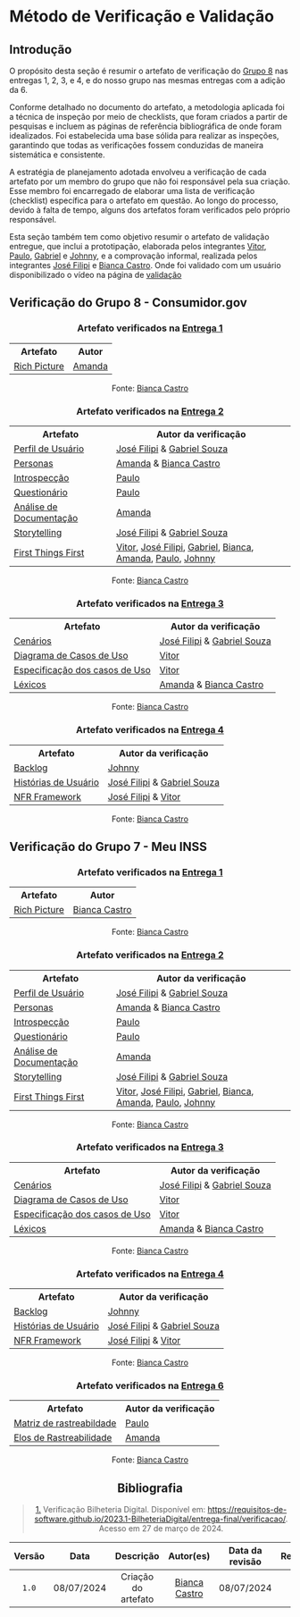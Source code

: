 # Método de Verificação e Validação

## Introdução

O propósito desta seção é resumir o artefato de verificação do [Grupo 8](https://requisitos-de-software.github.io/2024.1-Consumidor.gov/) nas entregas 1, 2, 3, e 4, e do nosso grupo nas mesmas entregas com a adição da 6.

Conforme detalhado no documento do artefato, a metodologia aplicada foi a técnica de inspeção por meio de checklists, que foram criados a partir de pesquisas e incluem as páginas de referência bibliográfica de onde foram idealizados. Foi estabelecida uma base sólida para realizar as inspeções, garantindo que todas as verificações fossem conduzidas de maneira sistemática e consistente.

A estratégia de planejamento adotada envolveu a verificação de cada artefato por um membro do grupo que não foi responsável pela sua criação. Esse membro foi encarregado de elaborar uma lista de verificação (checklist) específica para o artefato em questão. Ao longo do processo, devido à falta de tempo, alguns dos artefatos foram verificados pelo próprio responsável.

Esta seção também tem como objetivo resumir o artefato de validação entregue, que inclui a prototipação, elaborada pelos integrantes [Vitor](https://github.com/vitorfleonardo), [Paulo](https://github.com/paulohborba),  [Gabriel](https://github.com/GabrielMS00) e [Johnny](https://github.com/JohnnyLopess), e a comprovação informal, realizada pelos integrantes [José Filipi](https://github.com/JoseFilipi) e [Bianca Castro](https://github.com/BiancaPatrocinio7). Onde foi validado com um usuário disponibilizado o vídeo na página de [validação](https://requisitos-de-software.github.io/2024.1-Meu-INSS/verificacao/validacao/prototipo/)

## Verificação do Grupo 8 - Consumidor.gov


<center>

### Artefato verificados na [Entrega 1](https://requisitos-de-software.github.io/2024.1-Meu-INSS/verificacao/inspecoes/grupo8/entrega1/)

 <table>
  <tr>
    <th>Artefato</th>
    <th>Autor</th>
  </tr>
  <tr>
    <td><a href="https://requisitos-de-software.github.io/2024.1-Meu-INSS/verificacao/preparacao/RichPicture/">Rich Picture</a></td>
    <td><a href="https://github.com/acamposs">Amanda</a></td>
  </tr>
</table>
<font>Fonte: <a href='https://github.com/BiancaPatrocinio7'>Bianca Castro</a></font>



### Artefato verificados na [Entrega 2](https://requisitos-de-software.github.io/2024.1-Meu-INSS/verificacao/inspecoes/grupo8/entrega2/)



<table>
  <tr>
    <th>Artefato</th>
    <th>Autor da verificação</th>
  </tr>
  <tr>
    <td><a href="https://requisitos-de-software.github.io/2024.1-Meu-INSS/verificacao/preparacao/PerfildeUsuario/">Perfil de Usuário</td>
    <td><a href="https://github.com/JoseFilipi">José Filipi</a> & <a href="https://github.com/GabrielMS00">Gabriel Souza</a></td>
  </tr>
  <tr>
    <td><a href="https://requisitos-de-software.github.io/2024.1-Meu-INSS/verificacao/preparacao/Persona/">Personas</a></td>
    <td><a href="https://github.com/acamposs">Amanda</a> & <a href='https://github.com/BiancaPatrocinio7'> Bianca Castro</a></td>
  </tr>
  <tr>
    <td><a href="../../verificacao/grupo2/entrega3/especificacao-suplementar">Introspecção</a></td>
    <td><a href="https://github.com/paulohborba">Paulo</a></td>
  </tr>
  <tr>
    <td><a href="../../verificacao/grupo2/entrega3/cenarios">Questionário</a></td>
    <td><a href="https://github.com/paulohborba">Paulo</a></td>
  </tr>
<tr>
    <td><a href="https://requisitos-de-software.github.io/2024.1-Meu-INSS/verificacao/preparacao/Persona/">Análise de Documentação</a></td>
    <td><a href="https://github.com/acamposs">Amanda</a></td>
  </tr>
    <tr>
    <td><a href="https://requisitos-de-software.github.io/2024.1-Meu-INSS/verificacao/preparacao/PerfildeUsuario/">Storytelling</td>
    <td><a href="https://github.com/JoseFilipi">José Filipi</a> & <a href="https://github.com/GabrielMS00">Gabriel Souza</a></td>
  </tr>
    </tr>
    <tr>
    <td><a href="https://requisitos-de-software.github.io/2024.1-Meu-INSS/verificacao/preparacao/PerfildeUsuario/">First Things First</td>
    <td> <a href="https://github.com/vitorfleonardo">Vitor</a>, <a href="https://github.com/JoseFilipi">José Filipi</a>, <a href="https://github.com/GabrielMS00">Gabriel</a>, <a href="https://github.com/BiancaPatrocinio7">Bianca</a>, <a href="https://github.com/acamposs">Amanda</a>, <a href="https://github.com/paulohborba">Paulo</a>, <a href="https://github.com/JohnnyLopess">Johnny</a></td>
  </tr>

       
</table>
<font>Fonte: <a href='https://github.com/BiancaPatrocinio7'>Bianca Castro</a></font>


### Artefato verificados na [Entrega 3](https://requisitos-de-software.github.io/2024.1-Meu-INSS/verificacao/inspecoes/grupo8/entrega3/)


<table>
  <tr>
    <th>Artefato</th>
    <th>Autor da verificação</th>
  </tr>
  <tr>
    <td><a href="https://requisitos-de-software.github.io/2024.1-Meu-INSS/verificacao/preparacao/PerfildeUsuario/">Cenários</td>
    <td><a href="https://github.com/JoseFilipi">José Filipi</a> & <a href="https://github.com/GabrielMS00">Gabriel Souza</a></td>
  </tr>
  <tr>
    <td><a href="https://requisitos-de-software.github.io/2024.1-Meu-INSS/verificacao/preparacao/Persona/">Diagrama de Casos de Uso</a></td>
    <td><a href="https://github.com/vitorfleonardo">Vitor</a></td>
  </tr>
  <tr>
    <td><a href="../../verificacao/grupo2/entrega3/especificacao-suplementar">Especificação dos casos de Uso</a></td>
    <td><a href="https://github.com/vitorfleonardo">Vitor</a></td>
  </tr>
  <tr>
    <td><a href="https://requisitos-de-software.github.io/2024.1-Meu-INSS/verificacao/preparacao/Persona/">Léxicos</a></td>
    <td><a href="https://github.com/acamposs">Amanda</a> & <a href='https://github.com/BiancaPatrocinio7'> Bianca Castro</a></td>
  </tr>
 
</table>
<font>Fonte: <a href='https://github.com/BiancaPatrocinio7'>Bianca Castro</a></font>


### Artefato verificados na [Entrega 4](https://requisitos-de-software.github.io/2024.1-Meu-INSS/verificacao/inspecoes/grupo8/entrega4/)

<table>
  <tr>
    <th>Artefato</th>
    <th>Autor da verificação</th>
  </tr>
  <tr>
    <td><a href="https://requisitos-de-software.github.io/2024.1-Meu-INSS/verificacao/preparacao/PerfildeUsuario/">Backlog</td>
    <td><a href="https://github.com/JohnnyLopess">Johnny</a></td>
  </tr>
  <tr>
    <td><a href="https://requisitos-de-software.github.io/2024.1-Meu-INSS/verificacao/preparacao/Persona/">Histórias de Usuário</a></td>
   <td><a href="https://github.com/JoseFilipi">José Filipi</a> & <a href="https://github.com/GabrielMS00">Gabriel Souza</a></td>
  </tr>
  <tr>
    <td><a href="../../verificacao/grupo2/entrega3/especificacao-suplementar">NFR Framework</a></td>
    <td><a href="https://github.com/JoseFilipi">José Filipi</a> & <a href="https://github.com/vitorfleonardo">Vitor</a></td>
  </tr>

       
</table>
<font>Fonte: <a href='https://github.com/BiancaPatrocinio7'>Bianca Castro</a></font>

</center>

## Verificação do Grupo 7 - Meu INSS

<center>

### Artefato verificados na [Entrega 1](https://requisitos-de-software.github.io/2024.1-Meu-INSS/verificacao/inspecoes/grupo7/entrega1/)

 <table>
  <tr>
    <th>Artefato</th>
    <th>Autor</th>
  </tr>
  <tr>
    <td><a href="https://requisitos-de-software.github.io/2024.1-Meu-INSS/verificacao/preparacao/RichPicture/">Rich Picture</a></td>
    <td><a href='https://github.com/BiancaPatrocinio7'> Bianca Castro</a></td>
  </tr>
</table>
<font>Fonte: <a href='https://github.com/BiancaPatrocinio7'>Bianca Castro</a></font>



### Artefato verificados na [Entrega 2](https://requisitos-de-software.github.io/2024.1-Meu-INSS/verificacao/inspecoes/grupo7/entrega2/)



<table>
  <tr>
    <th>Artefato</th>
    <th>Autor da verificação</th>
  </tr>
  <tr>
    <td><a href="https://requisitos-de-software.github.io/2024.1-Meu-INSS/verificacao/preparacao/PerfildeUsuario/">Perfil de Usuário</td>
    <td><a href="https://github.com/JoseFilipi">José Filipi</a> & <a href="https://github.com/GabrielMS00">Gabriel Souza</a></td>
  </tr>
  <tr>
    <td><a href="https://requisitos-de-software.github.io/2024.1-Meu-INSS/verificacao/preparacao/Persona/">Personas</a></td>
    <td><a href="https://github.com/acamposs">Amanda</a> & <a href='https://github.com/BiancaPatrocinio7'> Bianca Castro</a></td>
  </tr>
  <tr>
    <td><a href="../../verificacao/grupo2/entrega3/especificacao-suplementar">Introspecção</a></td>
    <td><a href="https://github.com/paulohborba">Paulo</a></td>
  </tr>
  <tr>
    <td><a href="../../verificacao/grupo2/entrega3/cenarios">Questionário</a></td>
    <td><a href="https://github.com/paulohborba">Paulo</a></td>
  </tr>
<tr>
    <td><a href="https://requisitos-de-software.github.io/2024.1-Meu-INSS/verificacao/preparacao/Persona/">Análise de Documentação</a></td>
    <td><a href="https://github.com/acamposs">Amanda</a></td>
  </tr>
    <tr>
    <td><a href="https://requisitos-de-software.github.io/2024.1-Meu-INSS/verificacao/preparacao/PerfildeUsuario/">Storytelling</td>
    <td><a href="https://github.com/JoseFilipi">José Filipi</a> & <a href="https://github.com/GabrielMS00">Gabriel Souza</a></td>
  </tr>
    </tr>
    <tr>
    <td><a href="https://requisitos-de-software.github.io/2024.1-Meu-INSS/verificacao/preparacao/PerfildeUsuario/">First Things First</td>
    <td> <a href="https://github.com/vitorfleonardo">Vitor</a>, <a href="https://github.com/JoseFilipi">José Filipi</a>, <a href="https://github.com/GabrielMS00">Gabriel</a>, <a href="https://github.com/BiancaPatrocinio7">Bianca</a>, <a href="https://github.com/acamposs">Amanda</a>, <a href="https://github.com/paulohborba">Paulo</a>, <a href="https://github.com/JohnnyLopess">Johnny</a></td>
  </tr>

       
</table>
<font>Fonte: <a href='https://github.com/BiancaPatrocinio7'>Bianca Castro</a></font>


### Artefato verificados na [Entrega 3](https://requisitos-de-software.github.io/2024.1-Meu-INSS/verificacao/inspecoes/grupo7/entrega3/)


<table>
  <tr>
    <th>Artefato</th>
    <th>Autor da verificação</th>
  </tr>
  <tr>
    <td><a href="https://requisitos-de-software.github.io/2024.1-Meu-INSS/verificacao/preparacao/PerfildeUsuario/">Cenários</td>
    <td><a href="https://github.com/JoseFilipi">José Filipi</a> & <a href="https://github.com/GabrielMS00">Gabriel Souza</a></td>
  </tr>
  <tr>
    <td><a href="https://requisitos-de-software.github.io/2024.1-Meu-INSS/verificacao/preparacao/Persona/">Diagrama de Casos de Uso</a></td>
    <td><a href="https://github.com/vitorfleonardo">Vitor</a></td>
  </tr>
  <tr>
    <td><a href="../../verificacao/grupo2/entrega3/especificacao-suplementar">Especificação dos casos de Uso</a></td>
    <td><a href="https://github.com/vitorfleonardo">Vitor</a></td>
  </tr>
  <tr>
    <td><a href="https://requisitos-de-software.github.io/2024.1-Meu-INSS/verificacao/preparacao/Persona/">Léxicos</a></td>
    <td><a href="https://github.com/acamposs">Amanda</a> & <a href='https://github.com/BiancaPatrocinio7'> Bianca Castro</a></td>
  </tr>
 
</table>
<font>Fonte: <a href='https://github.com/BiancaPatrocinio7'>Bianca Castro</a></font>


### Artefato verificados na [Entrega 4](https://requisitos-de-software.github.io/2024.1-Meu-INSS/verificacao/inspecoes/grupo7/entrega4/)

<table>
  <tr>
    <th>Artefato</th>
    <th>Autor da verificação</th>
  </tr>
  <tr>
    <td><a href="https://requisitos-de-software.github.io/2024.1-Meu-INSS/verificacao/preparacao/PerfildeUsuario/">Backlog</td>
    <td><a href="https://github.com/JohnnyLopess">Johnny</a></td>
  </tr>
  <tr>
    <td><a href="https://requisitos-de-software.github.io/2024.1-Meu-INSS/verificacao/preparacao/Persona/">Histórias de Usuário</a></td>
   <td><a href="https://github.com/JoseFilipi">José Filipi</a> & <a href="https://github.com/GabrielMS00">Gabriel Souza</a></td>
  </tr>
  <tr>
    <td><a href="../../verificacao/grupo2/entrega3/especificacao-suplementar">NFR Framework</a></td>
    <td><a href="https://github.com/JoseFilipi">José Filipi</a> & <a href="https://github.com/vitorfleonardo">Vitor</a></td>
  </tr>

       
</table>
<font>Fonte: <a href='https://github.com/BiancaPatrocinio7'>Bianca Castro</a></font>

### Artefato verificados na [Entrega 6](https://requisitos-de-software.github.io/2024.1-Meu-INSS/verificacao/inspecoes/grupo7/entrega5/)

<table>
  <tr>
    <th>Artefato</th>
    <th>Autor da verificação</th>
  </tr>
  <tr>
    <td><a href="https://requisitos-de-software.github.io/2024.1-Meu-INSS/verificacao/preparacao/PerfildeUsuario/">Matriz de rastreabildade</a></td>
    <td><a href="https://github.com/paulohborba">Paulo</a></td>
  </tr>
  <tr>
    <td><a href="https://requisitos-de-software.github.io/2024.1-Meu-INSS/verificacao/preparacao/Persona/">Elos de Rastreabilidade</a></td>
    <td><a href="https://github.com/acamposs">Amanda</a></td>
  </tr>


       
</table>
<font>Fonte: <a href='https://github.com/BiancaPatrocinio7'>Bianca Castro</a></font>


## Bibliografia

> <a id="QT1" href="#anchor_1">1.</a> Verificação Bilheteria Digital. Disponível em: https://requisitos-de-software.github.io/2023.1-BilheteriaDigital/entrega-final/verificacao/. Acesso em 27 de março de 2024.


</center>

| Versão | Data | Descrição | Autor(es) | Data da revisão | Revisor(es) |
| :--: | :--: | :--: | :--: | :--: | :--: |
| `1.0`  | 08/07/2024 | Criação do artefato| [Bianca Castro](https://github.com/BiancaPatrocinio7)| 08/07/2024 |[Paulo Borba](https://github.com/paulohborba)  |